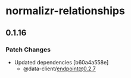 # normalizr-relationships

## 0.1.16

### Patch Changes

- Updated dependencies [b60a4a558e]
  - @data-client/endpoint@0.2.7
